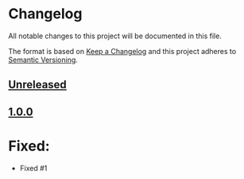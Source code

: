 # Changelog

All notable changes to this project will be documented in this file.

The format is based on [Keep a Changelog](https://keepachangelog.com/en/1.0.0/)
and this project adheres to [Semantic Versioning](https://semver.org/spec/v2.0.0.html).

## [Unreleased]

## [1.0.0]

# Fixed:
- Fixed #1

[Unreleased]: https://github.com/smartbear/changelog-bot-test/compare/1.0.0...HEAD
[1.0.0]: https://github.com/smartbear/changelog-bot-test/compare/v1.0.0...1.0.0
